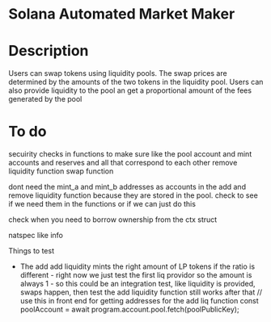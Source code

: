 # Solana Automated Market Maker

# Description
Users can swap tokens using liquidity pools. The swap prices are determined by the amounts of the two tokens in the liquidity pool. Users can also provide liquidity to the pool an get a proportional amount of the fees generated by the pool 


# To do

secuirity checks in functions to make sure like the pool account and mint accounts and reserves and all that correspond to each other
remove liquidity function
swap function

dont need the mint_a and mint_b addresses as accounts in the add and remove liquidity function because they are stored in the pool. check to see if we need them in the functions or if we can just do this

check when you need to borrow ownership from the ctx struct

natspec like info

Things to test
 - The add add liquidity mints the right amount of LP tokens if the ratio is different - right now we just test the first liq providor so the amount is always 1 - so this could be an integration test, like liquidity is provided, swaps happen, then test the add liquidity function still works after that
   // use this in front end for getting addresses for the add liq function const poolAccount = await program.account.pool.fetch(poolPublicKey);
